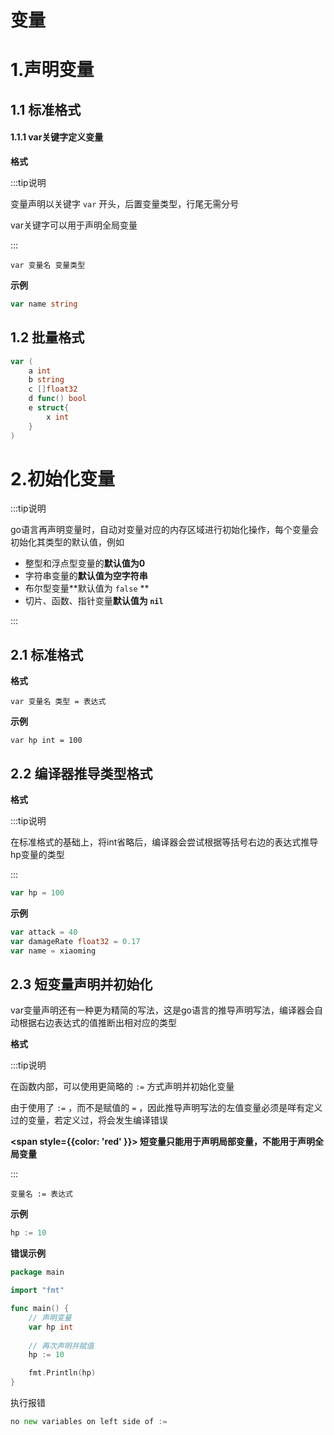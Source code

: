 # 变量

# 1.声明变量

## 1.1 标准格式

#### 1.1.1 var关键字定义变量

**格式**

:::tip说明

变量声明以关键字  `var` 开头，后置变量类型，行尾无需分号

var关键字可以用于声明全局变量

:::

```shell
var 变量名 变量类型
```



**示例**

```go
var name string
```







## 1.2 批量格式



```go
var (
	a int
	b string
	c []float32
	d func() bool
	e struct{
		x int
	}
)
```





# 2.初始化变量

:::tip说明

go语言再声明变量时，自动对变量对应的内存区域进行初始化操作，每个变量会初始化其类型的默认值，例如

- 整型和浮点型变量的**默认值为0**
- 字符串变量的**默认值为空字符串**
- 布尔型变量**默认值为 `false` **
- 切片、函数、指针变量**默认值为 `nil`**

:::



## 2.1 标准格式

**格式**

```shell
var 变量名 类型 = 表达式
```



**示例**

```shell
var hp int = 100
```



## 2.2 编译器推导类型格式

**格式**

:::tip说明

在标准格式的基础上，将int省略后，编译器会尝试根据等括号右边的表达式推导hp变量的类型

:::

```go
var hp = 100
```



**示例**

```go
var attack = 40
var damageRate float32 = 0.17
var name = xiaoming
```



## 2.3 短变量声明并初始化

var变量声明还有一种更为精简的写法，这是go语言的推导声明写法，编译器会自动根据右边表达式的值推断出相对应的类型

**格式**

:::tip说明

在函数内部，可以使用更简略的 `:=` 方式声明并初始化变量

由于使用了 `:=` ，而不是赋值的 `=` ，因此推导声明写法的左值变量必须是咩有定义过的变量，若定义过，将会发生编译错误

**<span style={{color: 'red' }}> 短变量只能用于声明局部变量，不能用于声明全局变量 </span>**

:::

```shell
变量名 := 表达式
```



**示例**

```go
hp := 10
```



**错误示例**

```go
package main

import "fmt"

func main() {
	// 声明变量
	var hp int
	
	// 再次声明并赋值
	hp := 10

	fmt.Println(hp)
}
```



执行报错

```go
no new variables on left side of :=
```

